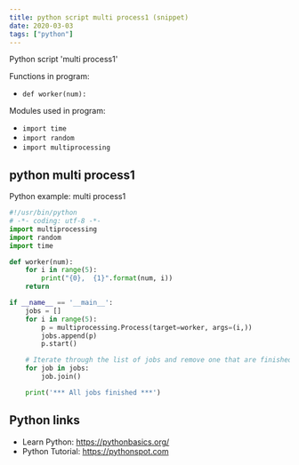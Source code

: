 ```yaml
---
title: python script multi process1 (snippet)
date: 2020-03-03
tags: ["python"]
---
```

Python script 'multi process1'

Functions in program: 
* `def worker(num):`

Modules used in program: 
* `import time`
* `import random`
* `import multiprocessing`

## python multi process1

Python example: multi process1

```python
#!/usr/bin/python
# -*- coding: utf-8 -*-
import multiprocessing
import random
import time

def worker(num):
    for i in range(5):
    	print("{0},  {1}".format(num, i))
    return

if __name__ == '__main__':
    jobs = []
    for i in range(5):
        p = multiprocessing.Process(target=worker, args=(i,))
        jobs.append(p)
        p.start()

    # Iterate through the list of jobs and remove one that are finished, checking every second.
    for job in jobs:
    	job.join()

    print('*** All jobs finished ***')

```

## Python links

- Learn Python: https://pythonbasics.org/
- Python Tutorial: https://pythonspot.com
